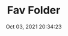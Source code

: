 ---
id: 39
title: Fav Folder 
file-slug: fav-folder
date: Oct 03, 2021 20:34:23
feature: false
category: icons
angle: dynamic
clay: https://3dicons.sgp1.cdn.digitaloceanspaces.com/v1/dynamic/clay/fav-folder-dynamic-clay.png
gradient: https://3dicons.sgp1.cdn.digitaloceanspaces.com/v1/dynamic/gradient/fav-folder-dynamic-gradient.png
color: https://3dicons.sgp1.cdn.digitaloceanspaces.com/v1/dynamic/color/fav-folder-dynamic-color.png
premium: https://3dicons.sgp1.cdn.digitaloceanspaces.com/v1/dynamic/premium/fav-folder-dynamic-premium.png
---